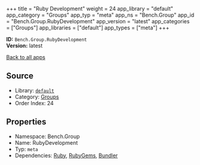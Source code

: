 ﻿+++
title = "Ruby Development"
weight = 24
app_library = "default"
app_category = "Groups"
app_typ = "meta"
app_ns = "Bench.Group"
app_id = "Bench.Group.RubyDevelopment"
app_version = "latest"
app_categories = ["Groups"]
app_libraries = ["default"]
app_types = ["meta"]
+++

**ID:** `Bench.Group.RubyDevelopment`  
**Version:** latest  
<!--more-->

[Back to all apps](/apps/)

## Source

* Library: [`default`](/app_libraries/default)
* Category: [Groups](/app_categories/groups)
* Order Index: 24

## Properties

* Namespace: Bench.Group
* Name: RubyDevelopment
* Typ: `meta`
* Dependencies: [Ruby](/apps/Bench.Ruby), [RubyGems](/apps/Bench.RubyGems), [Bundler](/apps/Bench.Bundler)

